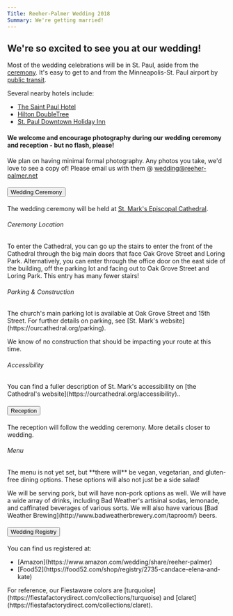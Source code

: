 ```yaml
---
Title: Reeher-Palmer Wedding 2018
Summary: We're getting married!
---
```

## We're so excited to see you at our wedding!
Most of the wedding celebrations will be in St. Paul, aside from the [ceremony]({filename}/pages/ceremony.md). It's easy to get to and from the Minneapolis-St. Paul airport by [public transit](https://www.google.com/maps/dir/mears+park/Minneapolis%E2%88%92Saint+Paul+International+Airport+(MSP),+Minnesota/@44.9139745,-93.2251643,12z/data=!3m1!4b1!4m14!4m13!1m5!1m1!1s0x87f7d55006bba4bd:0xdf8eb2ec1b6ff687!2m2!1d-93.0879916!2d44.9493376!1m5!1m1!1s0x87f62f2a85c06a07:0x2bd3d37c78783591!2m2!1d-93.2222846!2d44.8847554!3e3?hl=en). 

Several nearby hotels include:

- [The Saint Paul Hotel](https://www.saintpaulhotel.com/)
- [Hilton DoubleTree](http://doubletree3.hilton.com/en/hotels/minnesota/doubletree-by-hilton-hotel-st-paul-downtown-MSPMSDT/index.html)
- [St. Paul Downtown Holiday Inn](https://www.ihg.com/holidayinn/hotels/us/en/st-paul/mspal/hoteldetail)

#### We welcome and encourage photography during our wedding ceremony and reception - but no flash, please!
We plan on having minimal formal photography. Any photos you take, we'd love to see a copy of! Please email us with them @ [wedding@reeher-palmer.net](wedding@reeher-palmer.net)

<div class="accordion">
<div class="card">
    <div class="card-header" id="headingOne">
        <h4 class="mb-0">
        <button class="btn btn-link" data-toggle="collapse" data-target="#collapseOne" aria-expanded="true" aria-controls="collapseOne">
        Wedding Ceremony
        </button>
        </h4>
    </div>
    <div id="collapseOne" class="collapse show" aria-labelledby="headingOne" data-parent="#accordion">
        <div class="card-body">
            <p class="lead">
                The wedding ceremony will be held at <a href="http://ourcathedral.org">St. Mark's Episcopal Cathedral</a>.
            </p>
            <h6> Ceremony Location</h6>
            <p>
                To enter the Cathedral, you can go up the stairs to enter the front of the Cathedral through the big main doors that face Oak Grove Street and Loring Park. Alternatively, you can enter through the office door on the east side of the building, off the parking lot and facing out to Oak Grove Street and Loring Park. This entry has many fewer stairs!
            </p>
            <h6> Parking & Construction </h6>
            <p>
                The church's main parking lot is available at Oak Grove Street and 15th Street. For further details on parking, see [St. Mark's website](https://ourcathedral.org/parking).
            </p><p>
            We know of no construction that should be impacting your route at this time.
        </p>
        <h6> Accessibility </h6>
        <p>
            You can find a fuller description of St. Mark's accessibility on [the Cathedral's website](https://ourcathedral.org/accessibility)..
        </p>
    </div>
</div>
</div>
<div class="card">
<div class="card-header" id="headingTwo">
    <h4 class="mb-0">
    <button class="btn btn-link collapsed" data-toggle="collapse" data-target="#collapseTwo" aria-expanded="false" aria-controls="collapseTwo">
    Reception
    </button>
    </h4>
</div>
<div id="collapseTwo" class="collapse" aria-labelledby="headingTwo" data-parent="#accordion">
    <div class="card-body">
        <p class="lead">
            The reception will follow the wedding ceremony. More details closer to wedding.
        </p>
        <h6> Menu </h6>
        <p>
            The menu is not yet set, but **there will** be vegan, vegetarian, and gluten-free dining options. These options will also not just be a side salad!
        </p>
        <p>
            We will be serving pork, but will have non-pork options as well.
            We will have a wide array of drinks, including Bad Weather's artisinal sodas, lemonade, and caffinated beverages of various sorts. We will also have various [Bad Weather Brewing](http://www.badweatherbrewery.com/taproom/) beers.
        </p>
    </div>
</div>
</div>
<div class="card">
<div class="card-header" id="headingThree">
    <h4 class="mb-0">
    <button class="btn btn-link collapsed" data-toggle="collapse" data-target="#collapseThree" aria-expanded="false" aria-controls="collapseThree">
    Wedding Registry
    </button>
    </h4>
</div>
<div id="collapseThree" class="collapse" aria-labelledby="headingThree" data-parent="#accordion">
    <div class="card-body">
        <p>You can find us registered at:</p>
        <ul>
            <li> [Amazon](https://www.amazon.com/wedding/share/reeher-palmer) </li>
            <li> [Food52](https://food52.com/shop/registry/2735-candace-elena-and-kate) </li>
        </ul>
        <p>
        For reference, our Fiestaware colors are [turquoise](https://fiestafactorydirect.com/collections/turquoise) and [claret](https://fiestafactorydirect.com/collections/claret). </p>
    </div>
</div>
</div>